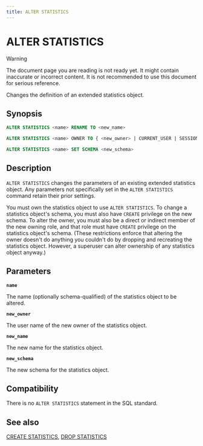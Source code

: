 ```yaml
---
title: ALTER STATISTICS
---
```


# ALTER STATISTICS

> [!WARNING]
> The document page you are reading is not ready yet. It might contain inaccurate or incorrect content. It is not recommended to use this document for serious reference.

Changes the definition of an extended statistics object.

## Synopsis

```sql
ALTER STATISTICS <name> RENAME TO <new_name>

ALTER STATISTICS <name> OWNER TO { <new_owner> | CURRENT_USER | SESSION_USER }

ALTER STATISTICS <name> SET SCHEMA <new_schema>
```

## Description

`ALTER STATISTICS` changes the parameters of an existing extended statistics object. Any parameters not specifically set in the `ALTER STATISTICS` command retain their prior settings.

You must own the statistics object to use `ALTER STATISTICS`. To change a statistics object's schema, you must also have `CREATE` privilege on the new schema. To alter the owner, you must also be a direct or indirect member of the new owning role, and that role must have `CREATE` privilege on the statistics object's schema. (These restrictions enforce that altering the owner doesn't do anything you couldn't do by dropping and recreating the statistics object. However, a superuser can alter ownership of any statistics object anyway.)

## Parameters

**`name`**

The name (optionally schema-qualified) of the statistics object to be altered.

**`new_owner`**

The user name of the new owner of the statistics object.

**`new_name`**

The new name for the statistics object.

**`new_schema`**

The new schema for the statistics object.


## Compatibility

There is no `ALTER STATISTICS` statement in the SQL standard.

## See also

[CREATE STATISTICS](/docs/sql-stmts/sql-stmt-create-statistics.md), [DROP STATISTICS](/docs/sql-stmts/sql-stmt-drop-statistics.md)
